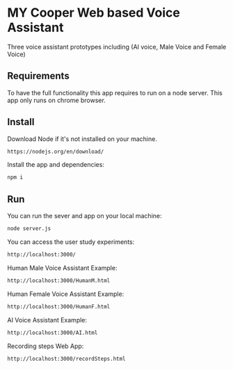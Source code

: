 # MY Cooper Web based Voice Assistant 
Three voice assistant prototypes including (AI voice, Male Voice and Female Voice)

## Requirements
To have the full functionality this app requires to run on a node server.
This app only runs on chrome browser.

## Install
Download Node if it's not installed on your machine.

```bash
https://nodejs.org/en/download/
```
Install the app and dependencies:

```bash
npm i
```

## Run

You can run the sever and app on your local machine:

```bash
node server.js
```


You can access the user study experiments:

```bash
http://localhost:3000/
```

Human Male Voice Assistant Example: 

```bash
http://localhost:3000/HumanM.html
```

Human Female Voice Assistant Example: 

```bash
http://localhost:3000/HumanF.html
```

AI Voice Assistant Example: 

```bash
http://localhost:3000/AI.html
```

Recording steps Web App:

```bash
http://localhost:3000/recordSteps.html
```



